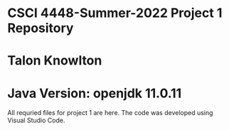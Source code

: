 # CSCI 4448-Summer-2022 Project 1 Repository
# Talon Knowlton
# Java Version: openjdk 11.0.11


All requried files for project 1 are here. The code was developed using Visual Studio Code. 
